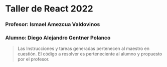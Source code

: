 # Taller de React 2022

### Profesor: Ismael Amezcua Valdovinos

### Alumno: Diego Alejandro Gentner Polanco

> Las Instrucciones y tareas generadas pertenecen al maestro en cuestión. El código a resolver es perteneciente al alumno y propuesto por el profesor.
